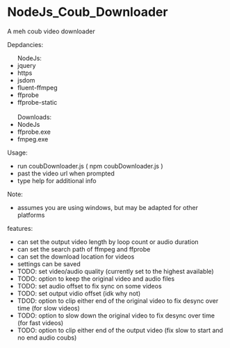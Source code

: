 # NodeJs_Coub_Downloader
 A meh coub video downloader

Depdancies:</br>
<ul>
 NodeJs:
 <li>jquery</li>
 <li>https</li>
 <li>jsdom</li>
 <li>fluent-ffmpeg</li>
 <li>ffprobe</li>
 <li>ffprobe-static</li>
 </br>
 Downloads:
 <li>NodeJs</li>
 <li>ffprobe.exe</li>
 <li>fmpeg.exe</li>
</ul>

        
Usage:
 - run coubDownloader.js ( npm coubDownloader.js )
 - past the video url when prompted
 - type help for additional info

Note:
 - assumes you are using windows, but may be adapted for other platforms

features:
 - can set the output video length by loop count or audio duration
 - can set the search path of ffmpeg and ffprobe
 - can set the download location for videos
 - settings can be saved
 - TODO: set video/audio quality (currently set to the highest available)
 - TODO: option to keep the original video and audio files
 - TODO: set audio offset to fix sync on some videos
 - TODO: set output vidio offset (idk why not)
 - TDOD: option to clip either end of the original video to fix desync over time (for slow videos)
 - TODO: option to slow down the original video to fix desync over time (for fast videos)
 - TODO: option to clip either end of the output video (fix slow to start and no end audio coubs)
        
